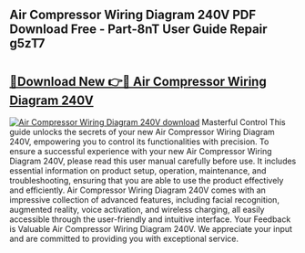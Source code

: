 ## Air Compressor Wiring Diagram 240V PDF Download Free - Part-8nT User Guide Repair g5zT7

# <h2><a href="http://dfiz5d.blite.top/?on=Air+Compressor+Wiring+Diagram+240V">🔗Download New 👉🔴 Air Compressor Wiring Diagram 240V</a></h2>

[![Air Compressor Wiring Diagram 240V download](https://i.imgur.com/lujVjoI.png)](http://dfiz5d.blite.top/?on=Air+Compressor+Wiring+Diagram+240V)
Masterful Control This guide unlocks the secrets of your new Air Compressor Wiring Diagram 240V, empowering you to control its functionalities with precision. To ensure a successful experience with your new Air Compressor Wiring Diagram 240V, please read this user manual carefully before use. It includes essential information on product setup, operation, maintenance, and troubleshooting, ensuring that you are able to use the product effectively and efficiently. Air Compressor Wiring Diagram 240V comes with an impressive collection of advanced features, including facial recognition, augmented reality, voice activation, and wireless charging, all easily accessible through the user-friendly and intuitive interface. Your Feedback is Valuable Air Compressor Wiring Diagram 240V. We appreciate your input and are committed to providing you with exceptional service.
